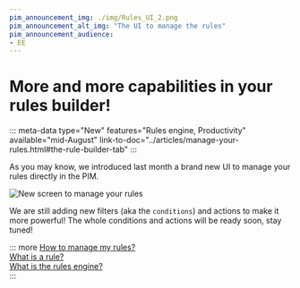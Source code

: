```yaml
---
pim_announcement_img: ./img/Rules_UI_2.png
pim_announcement_alt_img: "The UI to manage the rules"
pim_announcement_audience:
- EE
---
```


# More and more capabilities in your rules builder!
::: meta-data type="New" features="Rules engine, Productivity" available="mid-August" link-to-doc="../articles/manage-your-rules.html#the-rule-builder-tab"
:::

As you may know, we introduced last month a brand new UI to manage your rules directly in the PIM.

![New screen to manage your rules](../img/Rules_UI_2.png)

We are still adding new filters (aka the `conditions`) and actions to make it more powerful!
The whole conditions and actions will be ready soon, stay tuned!

::: more
[How to manage my rules?](../articles/manage-your-rules.html)  
[What is a rule?](../articles/what-is-a-rule.html)  
[What is the rules engine?](../articles/get-started-with-the-rules-engine.html)   
:::
